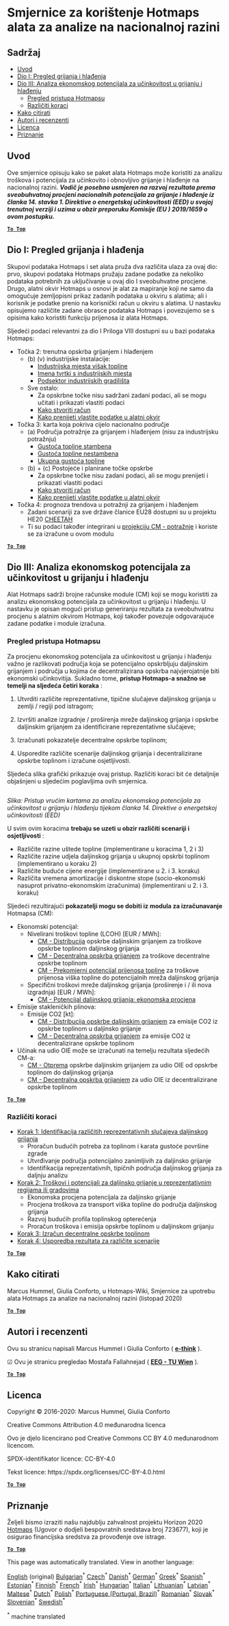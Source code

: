 <h1><a class="anchor" id="guidelines-for-using-the-hotmaps-toolbox-for-analyses-at-national-level" href="#guidelines-for-using-the-hotmaps-toolbox-for-analyses-at-national-level"><i class="fa fa-link"></i></a>Smjernice za korištenje Hotmaps alata za analize na nacionalnoj razini</h1><h2><a class="anchor" id="table-of-contents" href="#table-of-contents"><i class="fa fa-link"></i></a> Sadržaj</h2><ul><li> <a href="#introduction">Uvod</a></li><li> <a href="#part-i-overview-of-heating-and-cooling">Dio I: Pregled grijanja i hlađenja</a></li><li> <a href="#part-iii-analysis-of-the-economic-potential-for-efficiency-in-heating-and-cooling">Dio III: Analiza ekonomskog potencijala za učinkovitost u grijanju i hlađenju</a><ul><li> <a href="#part-iii-analysis-of-the-economic-potential-for-efficiency-in-heating-and-cooling_overview-of-the-hotmaps-approach">Pregled pristupa Hotmapsu</a></li><li> <a href="#part-iii-analysis-of-the-economic-potential-for-efficiency-in-heating-and-cooling_different-steps">Različiti koraci</a></li></ul></li><li> <a href="#how-to-cite">Kako citirati</a></li><li> <a href="#authors-and-reviewers">Autori i recenzenti</a></li><li> <a href="#license">Licenca</a></li><li> <a href="#acknowledgement">Priznanje</a></li></ul><h2><a class="anchor" id="introduction" href="#introduction"><i class="fa fa-link"></i></a> Uvod</h2><p> Ove smjernice opisuju kako se paket alata Hotmaps može koristiti za analizu troškova i potencijala za učinkovito i obnovljivo grijanje i hlađenje na nacionalnoj razini. <em><strong>Vodič je posebno usmjeren na razvoj rezultata prema sveobuhvatnoj procjeni nacionalnih potencijala za grijanje i hlađenje iz članka 14. stavka 1. Direktive o energetskoj učinkovitosti (EED) u svojoj trenutnoj verziji i uzima u obzir preporuku Komisije (EU ) 2019/1659 o ovom postupku.</strong></em></p><p><ins> <code><strong><a href="#table-of-contents">To Top</a></strong></code></ins></p><h2><a class="anchor" id="part-i--overview-of-heating-and-cooling" href="#part-i--overview-of-heating-and-cooling"><i class="fa fa-link"></i></a> Dio I: Pregled grijanja i hlađenja</h2><p> Skupovi podataka Hotmaps i set alata pruža dva različita ulaza za ovaj dio: prvo, skupovi podataka Hotmaps pružaju zadane podatke za nekoliko podataka potrebnih za uključivanje u ovaj dio I sveobuhvatne procjene. Drugo, alatni okvir Hotmaps u osnovi je alat za mapiranje koji ne samo da omogućuje zemljopisni prikaz zadanih podataka u okviru s alatima; ali i korisnik je podatke prenio na korisnički račun u okviru s alatima. U nastavku opisujemo različite zadane obrasce podataka Hotmaps i povezujemo se s opisima kako koristiti funkciju prijenosa iz alata Hotmaps.</p><p> Sljedeći podaci relevantni za dio I Priloga VIII dostupni su u bazi podataka Hotmaps:</p><ul><li> Točka 2: trenutna opskrba grijanjem i hlađenjem<ul><li> (b) (v) industrijske instalacije:<ul><li> <a href="https://gitlab.com/hotmaps/industrial_sites/industrial_sites_industryBenchmarks">Industrijska mjesta višak topline</a></li><li> <a href="https://gitlab.com/hotmaps/industrial_sites/industrial_sites_Industrial_Database">Imena tvrtki s industrijskih mjesta</a></li><li> <a href="https://gitlab.com/hotmaps/industrial_sites/industrial_sites_industryBenchmarks">Podsektor industrijskih gradilišta</a></li></ul></li><li> Sve ostalo:<ul><li> Za opskrbne točke nisu sadržani zadani podaci, ali se mogu učitati i prikazati vlastiti podaci</li><li> <a href="https://wiki.hotmaps.eu/en/Introduction-to-user-interface">Kako stvoriti račun</a></li><li> <a href="https://wiki.hotmaps.eu/en/Data-upload-functionalities">Kako prenijeti vlastite podatke u alatni okvir</a></li></ul></li></ul></li><li> Točka 3: karta koja pokriva cijelo nacionalno područje<ul><li> (a) Područja potražnje za grijanjem i hlađenjem (nisu za industrijsku potražnju)<ul><li> <a href="https://gitlab.com/hotmaps/heat/heat_res_curr_density">Gustoća topline stambena</a></li><li> <a href="https://gitlab.com/hotmaps/heat/heat_nonres_curr_density">Gustoća topline nestambena</a></li><li> <a href="https://gitlab.com/hotmaps/heat/heat_tot_curr_density">Ukupna gustoća topline</a></li></ul></li><li> (b) + (c) Postojeće i planirane točke opskrbe<ul><li> Za opskrbne točke nisu zadani podaci, ali se mogu prenijeti i prikazati vlastiti podaci</li><li> <a href="https://wiki.hotmaps.eu/en/Introduction-to-user-interface">Kako stvoriti račun</a></li><li> <a href="https://wiki.hotmaps.eu/en/Data-upload-functionalities">Kako prenijeti vlastite podatke u alatni okvir</a></li></ul></li></ul></li><li> Točka 4: prognoza trendova u potražnji za grijanjem i hlađenjem<ul><li> Zadani scenariji za sve države članice EU28 dostupni su u projektu HE20 <a href="http://www.cheetah-project.eu/">CHEETAH</a></li><li> Ti su podaci također integrirani u <a href="https://wiki.hotmaps.eu/en/CM-Demand-projection">projekciju CM - potražnje</a> i koriste se za izračune u ovom modulu</li></ul></li></ul><p><ins> <code><strong><a href="#table-of-contents">To Top</a></strong></code></ins></p><h2><a class="anchor" id="part-iii--analysis-of-the-economic-potential-for-efficiency-in-heating-and-cooling" href="#part-iii--analysis-of-the-economic-potential-for-efficiency-in-heating-and-cooling"><i class="fa fa-link"></i></a> Dio III: Analiza ekonomskog potencijala za učinkovitost u grijanju i hlađenju</h2><p> Alat Hotmaps sadrži brojne računske module (CM) koji se mogu koristiti za analizu ekonomskog potencijala za učinkovitost u grijanju i hlađenju. U nastavku je opisan mogući pristup generiranju rezultata za sveobuhvatnu procjenu s alatnim okvirom Hotmaps, koji također povezuje odgovarajuće zadane podatke i module izračuna.</p><h3><a class="anchor" id="overview-of-the-hotmaps-approach" href="#overview-of-the-hotmaps-approach"><i class="fa fa-link"></i></a> Pregled pristupa Hotmapsu</h3><p> Za procjenu ekonomskog potencijala za učinkovitost u grijanju i hlađenju važno je razlikovati područja koja se potencijalno opskrbljuju daljinskim grijanjem i područja u kojima će decentralizirana opskrba najvjerojatnije biti ekonomski učinkovitija. Sukladno tome, <strong>pristup Hotmaps-a snažno se temelji na sljedeća četiri koraka</strong> :</p><ol><li><p> Utvrditi različite reprezentativne, tipične slučajeve daljinskog grijanja u zemlji / regiji pod istragom;</p></li><li><p> Izvršiti analize izgradnje / proširenja mreže daljinskog grijanja i opskrbe daljinskim grijanjem za identificirane reprezentativne slučajeve;</p></li><li><p> Izračunati pokazatelje decentralne opskrbe toplinom;</p></li><li><p> Usporedite različite scenarije daljinskog grijanja i decentralizirane opskrbe toplinom i izračune osjetljivosti.</p></li></ol><p> Sljedeća slika grafički prikazuje ovaj pristup. Različiti koraci bit će detaljnije objašnjeni u sljedećim poglavljima ovih smjernica.</p><img alt="" src="../images/Hotmaps_ApproachNational_Overview.png"/><p> <em>Slika: Pristup vrućim kartama za analizu ekonomskog potencijala za učinkovitost u grijanju i hlađenju tijekom članka 14. Direktive o energetskoj učinkovitosti (EED)</em></p><p> U svim ovim koracima <strong>trebaju se uzeti u obzir različiti scenariji i osjetljivosti</strong> :</p><ul><li> Različite razine uštede topline (implementirane u koracima 1, 2 i 3)</li><li> Različite razine udjela daljinskog grijanja u ukupnoj opskrbi toplinom (implementirano u koraku 2)</li><li> Različite buduće cijene energije (implementirane u 2. i 3. koraku)</li><li> Različita vremena amortizacije i diskontne stope (socio-ekonomski nasuprot privatno-ekonomskim izračunima) (implementirani u 2. i 3. koraku)</li></ul><p> Sljedeći rezultirajući <strong>pokazatelji mogu se dobiti iz modula za izračunavanje</strong> Hotmapsa (CM):</p><ul><li> Ekonomski potencijal:<ul><li> Nivelirani troškovi topline (LCOH) [EUR / MWh]:<ul><li> <a href="https://wiki.hotmaps.eu/en/CM-District-heating-supply-dispatch">CM - Distribucija</a> opskrbe daljinskim grijanjem za troškove opskrbe toplinom daljinskog grijanja</li><li> <a href="https://wiki.hotmaps.eu/en/CM-Decentral-heating-supply">CM - Decentralna opskrba grijanjem</a> za troškove decentralne opskrbe toplinom</li><li> <a href="https://wiki.hotmaps.eu/en/CM-Excess-heat-transport-potential">CM - Prekomjerni potencijal prijenosa topline</a> za troškove prijenosa viška topline do potencijalnih mreža daljinskog grijanja</li></ul></li><li> Specifični troškovi mreže daljinskog grijanja (proširenje i / ili nova izgradnja) [EUR / MWh]:<ul><li> <a href="https://wiki.hotmaps.eu/en/CM-District-heating-potential-economic-assessment">CM - Potencijal daljinskog grijanja: ekonomska procjena</a></li></ul></li></ul></li><li> Emisije stakleničkih plinova:<ul><li> Emisije CO2 [kt]:<ul><li> <a href="https://wiki.hotmaps.eu/en/CM-District-heating-supply-dispatch">CM - Distribucija opskrbe daljinskim grijanjem</a> za emisije CO2 iz opskrbe toplinom u daljinsko grijanje</li><li> <a href="https://wiki.hotmaps.eu/en/CM-Decentral-heating-supply">CM - Decentralna opskrba grijanjem</a> za emisije CO2 iz decentralizirane opskrbe toplinom</li></ul></li></ul></li><li> Učinak na udio OIE može se izračunati na temelju rezultata sljedećih CM-a:<ul><li> <a href="https://wiki.hotmaps.eu/en/CM-District-heating-supply-dispatch">CM - Otprema</a> opskrbe daljinskim grijanjem za udio OIE od opskrbe toplinom do daljinskog grijanja</li><li> <a href="https://wiki.hotmaps.eu/en/CM-Decentral-heating-supply">CM - Decentralna opskrba grijanjem</a> za udio OIE iz decentralizirane opskrbe toplinom</li></ul></li></ul><p><ins> <code><strong><a href="#table-of-contents">To Top</a></strong></code></ins></p><h3><a class="anchor" id="different-steps" href="#different-steps"><i class="fa fa-link"></i></a> Različiti koraci</h3><ul><li> <a href="https://wiki.hotmaps.eu/en/Step-1-Identification-of-different-representative-cases-for-district-heating">Korak 1: Identifikacija različitih reprezentativnih slučajeva daljinskog grijanja</a><ul><li> Proračun budućih potreba za toplinom i karata gustoće površine zgrade</li><li> Utvrđivanje područja potencijalno zanimljivih za daljinsko grijanje</li><li> Identifikacija reprezentativnih, tipičnih područja daljinskog grijanja za daljnju analizu</li></ul></li><li> <a href="https://wiki.hotmaps.eu/en/Step-2-Costs-and-potentials-for-district-heating-in-representative-regions-or-cities">Korak 2: Troškovi i potencijali za daljinsko grijanje u reprezentativnim regijama ili gradovima</a><ul><li> Ekonomska procjena potencijala za daljinsko grijanje</li><li> Procjena troškova za transport viška topline do područja daljinskog grijanja</li><li> Razvoj budućih profila toplinskog opterećenja</li><li> Proračun troškova i emisija opskrbe toplinom u daljinskom grijanju</li></ul></li><li> <a href="https://wiki.hotmaps.eu/en/Step-3-Calculation-of-decentral-heat-supply">Korak 3: Izračun decentralne opskrbe toplinom</a></li><li> <a href="https://wiki.hotmaps.eu/en/Step-4-Comparison-of-results-for-different-scenarios">Korak 4: Usporedba rezultata za različite scenarije</a></li></ul><p><ins> <code><strong><a href="#table-of-contents">To Top</a></strong></code></ins></p><h2><a class="anchor" id="how-to-cite" href="#how-to-cite"><i class="fa fa-link"></i></a> Kako citirati</h2><p> Marcus Hummel, Giulia Conforto, u Hotmaps-Wiki, Smjernice za upotrebu alata Hotmaps za analize na nacionalnoj razini (listopad 2020)</p><p><ins> <code><strong><a href="#table-of-contents">To Top</a></strong></code></ins></p><h2><a class="anchor" id="authors-and-reviewers" href="#authors-and-reviewers"><i class="fa fa-link"></i></a> Autori i recenzenti</h2><p> Ovu su stranicu napisali Marcus Hummel i Giulia Conforto ( <strong><a href="https://e-think.ac.at">e-think</a></strong> ).</p><p> ☑ Ovu je stranicu pregledao Mostafa Fallahnejad ( <strong><a href="https://eeg.tuwien.ac.at/">EEG - TU Wien</a></strong> ).</p><p> <a href="#table-of-contents"><strong><code>To Top</code></strong></a></p><h2><a class="anchor" id="license" href="#license"><i class="fa fa-link"></i></a> Licenca</h2><p> Copyright © 2016-2020: Marcus Hummel, Giulia Conforto</p><p> Creative Commons Attribution 4.0 međunarodna licenca</p><p> Ovo je djelo licencirano pod Creative Commons CC BY 4.0 međunarodnom licencom.</p><p> SPDX-identifikator licence: CC-BY-4.0</p><p> Tekst licence: https://spdx.org/licenses/CC-BY-4.0.html</p><p><ins> <code><strong><a href="#table-of-contents">To Top</a></strong></code></ins></p><h2><a class="anchor" id="acknowledgement" href="#acknowledgement"><i class="fa fa-link"></i></a> Priznanje</h2><p> Željeli bismo izraziti našu najdublju zahvalnost projektu Horizon 2020 <a href="https://www.hotmaps-project.eu">Hotmaps</a> (Ugovor o dodjeli bespovratnih sredstava broj 723677), koji je osigurao financijska sredstva za provođenje ove istrage.</p><p><ins> <code><strong><a href="#table-of-contents">To Top</a></strong></code></ins></p>
<!--- THIS IS A SUPER UNIQUE IDENTIFIER -->

This page was automatically translated. View in another language:

[English](../en/guide-national-level-comprehensive-assessment-eed) (original) [Bulgarian](../bg/guide-national-level-comprehensive-assessment-eed)<sup>\*</sup> [Czech](../cs/guide-national-level-comprehensive-assessment-eed)<sup>\*</sup> [Danish](../da/guide-national-level-comprehensive-assessment-eed)<sup>\*</sup> [German](../de/guide-national-level-comprehensive-assessment-eed)<sup>\*</sup> [Greek](../el/guide-national-level-comprehensive-assessment-eed)<sup>\*</sup> [Spanish](../es/guide-national-level-comprehensive-assessment-eed)<sup>\*</sup> [Estonian](../et/guide-national-level-comprehensive-assessment-eed)<sup>\*</sup> [Finnish](../fi/guide-national-level-comprehensive-assessment-eed)<sup>\*</sup> [French](../fr/guide-national-level-comprehensive-assessment-eed)<sup>\*</sup> [Irish](../ga/guide-national-level-comprehensive-assessment-eed)<sup>\*</sup>  [Hungarian](../hu/guide-national-level-comprehensive-assessment-eed)<sup>\*</sup> [Italian](../it/guide-national-level-comprehensive-assessment-eed)<sup>\*</sup> [Lithuanian](../lt/guide-national-level-comprehensive-assessment-eed)<sup>\*</sup> [Latvian](../lv/guide-national-level-comprehensive-assessment-eed)<sup>\*</sup> [Maltese](../mt/guide-national-level-comprehensive-assessment-eed)<sup>\*</sup> [Dutch](../nl/guide-national-level-comprehensive-assessment-eed)<sup>\*</sup> [Polish](../pl/guide-national-level-comprehensive-assessment-eed)<sup>\*</sup> [Portuguese (Portugal, Brazil)](../pt/guide-national-level-comprehensive-assessment-eed)<sup>\*</sup> [Romanian](../ro/guide-national-level-comprehensive-assessment-eed)<sup>\*</sup> [Slovak](../sk/guide-national-level-comprehensive-assessment-eed)<sup>\*</sup> [Slovenian](../sl/guide-national-level-comprehensive-assessment-eed)<sup>\*</sup> [Swedish](../sv/guide-national-level-comprehensive-assessment-eed)<sup>\*</sup> 

<sup>\*</sup> machine translated
